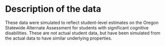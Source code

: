 # Description of the data
These data were simulated to reflect student-level estimates on the Oregon
Statewide Alternate Assessment for students with significant cognitive
disabilities. These are not actual student data, but have been simulated from
the actual data to have similar underlying properties. 
